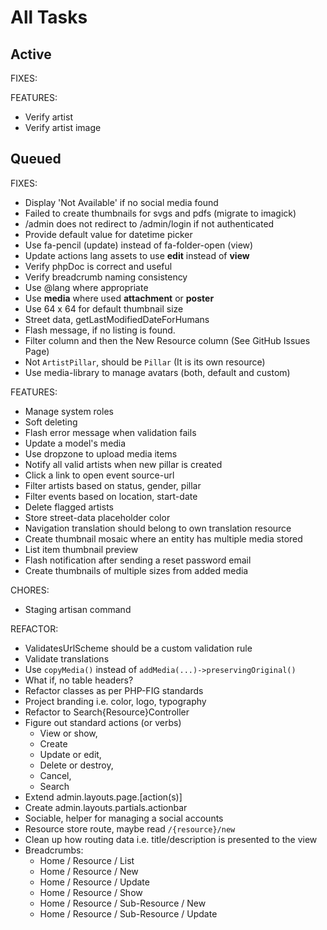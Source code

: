 # All Tasks

## Active

FIXES:

FEATURES:

- Verify artist
- Verify artist image

## Queued

FIXES:

- Display 'Not Available' if no social media found
- Failed to create thumbnails for svgs and pdfs (migrate to imagick)
- /admin does not redirect to /admin/login if not authenticated
- Provide default value for datetime picker
- Use fa-pencil (update) instead of fa-folder-open (view)
- Update actions lang assets to use **edit** instead of **view**
- Verify phpDoc is correct and useful
- Verify breadcrumb naming consistency
- Use @lang where appropriate
- Use **media** where used **attachment** or **poster**
- Use 64 x 64 for default thumbnail size
- Street data, getLastModifiedDateForHumans
- Flash message, if no listing is found.
- Filter column and then the New Resource column (See GitHub Issues Page)
- Not `ArtistPillar`, should be `Pillar` (It is its own resource)
- Use media-library to manage avatars (both, default and custom)

FEATURES:

- Manage system roles
- Soft deleting
- Flash error message when validation fails
- Update a model's media
- Use dropzone to upload media items
- Notify all valid artists when new pillar is created
- Click a link to open event source-url
- Filter artists based on status, gender, pillar
- Filter events based on location, start-date
- Delete flagged artists
- Store street-data placeholder color
- Navigation translation should belong to own translation resource
- Create thumbnail mosaic where an entity has multiple media stored
- List item thumbnail preview
- Flash notification after sending a reset password email
- Create thumbnails of multiple sizes from added media

CHORES:

- Staging artisan command

REFACTOR:

- ValidatesUrlScheme should be a custom validation rule
- Validate translations
- Use `copyMedia()` instead of `addMedia(...)->preservingOriginal()`
- What if, no table headers?
- Refactor classes as per PHP-FIG standards
- Project branding i.e. color, logo, typography
- Refactor to Search{Resource}Controller
- Figure out standard actions (or verbs)
    - View or show,
    - Create
    - Update or edit,
    - Delete or destroy,
    - Cancel,
    - Search
- Extend admin.layouts.page.[action(s)]
- Create admin.layouts.partials.actionbar
- Sociable, helper for managing a social accounts
- Resource store route, maybe read `/{resource}/new`
- Clean up how routing data i.e. title/description is presented to the view
- Breadcrumbs:
    - Home / Resource / List
    - Home / Resource / New
    - Home / Resource / Update
    - Home / Resource / Show
    - Home / Resource / Sub-Resource / New
    - Home / Resource / Sub-Resource / Update

